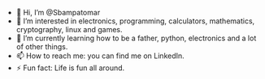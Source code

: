 - 👋 Hi, I’m @Sbampatomar
- 👀 I’m interested in electronics, programming, calculators, mathematics, cryptography, linux and games.
- 🌱 I’m currently learning how to be a father, python, electronics and a lot of other things.
- 📫 How to reach me: you can find me on LinkedIn.
- ⚡ Fun fact: Life is fun all around.

<!---
Sbampatomar/Sbampatomar is a ✨ special ✨ repository because its `README.md` (this file) appears on your GitHub profile.
You can click the Preview link to take a look at your changes.
--->
